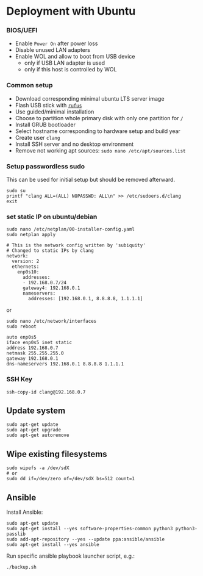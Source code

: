 Deployment with Ubuntu
======================


### BIOS/UEFI

* Enable `Power On` after power loss
* Disable unused LAN adapters
* Enable WOL and allow to boot from USB device
  * only if USB LAN adapter is used
  * only if this host is controlled by WOL

### Common setup

* Download corresponding minimal ubuntu LTS server image
* Flash USB stick with [`rufus`](https://rufus.ie/)
* Use guided/minimal installation
* Choose to partition whole primary disk with only one partition for `/`
* Install GRUB bootloader
* Select hostname corresponding to hardware setup and build year
* Create user `clang`
* Install SSH server and no desktop environment
* Remove not working apt sources: `sudo nano /etc/apt/sources.list`


###  Setup passwordless sudo

This can be used for initial setup but should be removed afterward.

~~~
sudo su
printf "clang ALL=(ALL) NOPASSWD: ALL\n" >> /etc/sudoers.d/clang
exit
~~~


### set static IP on ubuntu/debian

~~~
sudo nano /etc/netplan/00-installer-config.yaml
sudo netplan apply
~~~

~~~
# This is the network config written by 'subiquity'
# Changed to static IPs by clang
network:
  version: 2
  ethernets:
    enp0s10:
      addresses:
      - 192.168.0.7/24
      gateway4: 192.168.0.1
      nameservers:
        addresses: [192.168.0.1, 8.8.8.8, 1.1.1.1]
~~~

or

~~~
sudo nano /etc/network/interfaces
sudo reboot
~~~

~~~
auto enp0s5
iface enp0s5 inet static
address 192.168.0.7
netmask 255.255.255.0
gateway 192.168.0.1
dns-nameservers 192.168.0.1 8.8.8.8 1.1.1.1
~~~


### SSH Key

~~~
ssh-copy-id clang@192.168.0.7
~~~


Update system
-------------

~~~
sudo apt-get update
sudo apt-get upgrade
sudo apt-get autoremove
~~~


Wipe existing filesystems
-------------------------

~~~
sudo wipefs -a /dev/sdX
# or
sudo dd if=/dev/zero of=/dev/sdX bs=512 count=1
~~~


Ansible
-------

Install Ansible:

~~~
sudo apt-get update
sudo apt-get install --yes software-properties-common python3 python3-passlib
sudo add-apt-repository --yes --update ppa:ansible/ansible
sudo apt-get install --yes ansible
~~~

Run specific ansible playbook launcher script, e.g.:

~~~
./backup.sh
~~~
